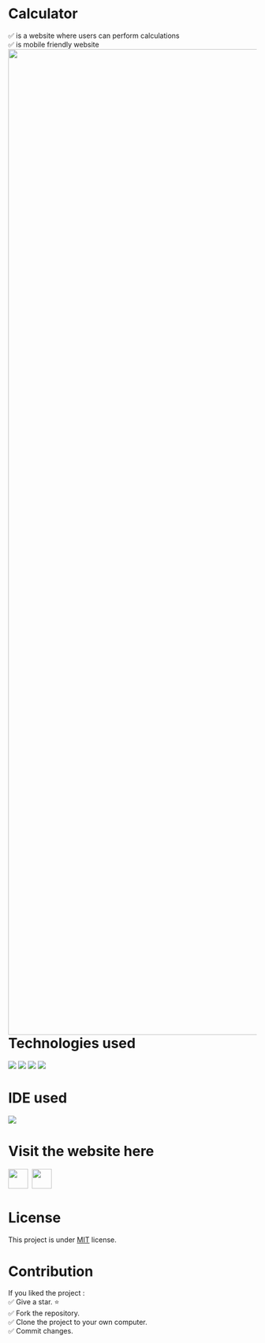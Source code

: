 # Calculator
✅ is a website where users can perform calculations<br/>
✅ is mobile friendly website
<img align="left" width="2000px" src="https://github.com/ValentineFernandes/ValentineFernandes/blob/main/Portfolio/img4.jpg" />

# Technologies used
<img src="https://img.shields.io/badge/HTML5-FF3300?style=for-the-badge&logo=html5&logoColor=white">
<img src="https://img.shields.io/badge/CSS3-0066FF?style=for-the-badge&logo=css3&logoColor=white">
<img src="https://img.shields.io/badge/Bootstrap-993399?style=for-the-badge&logo=bootstrap&logoColor=white">
<img src="https://img.shields.io/badge/JavaScript-FFF600?style=for-the-badge&logo=javascript&logoColor=white">

# IDE used
<img src="https://img.shields.io/badge/Visual_Studio_Code-0078D4?style=for-the-badge&logo=visual%20studio%20code&logoColor=white">

# Visit the website here
<a href="https://valentinefernandes.github.io/Calculator/">
<img width="40" height="40" src="https://github.com/ValentineFernandes/ValentineFernandes/blob/main/Portfolio/github.png"></a>
&nbsp;<a href="https://calculatorapplsite.netlify.app"><img width="40" height="40" src="https://github.com/ValentineFernandes/ValentineFernandes/blob/main/Portfolio/netlify.jpg"></a>

# License
This project is under <a href="https://github.com/ValentineFernandes/Calculator/blob/main/LICENSE">MIT</a> license.

# Contribution
If you liked the project :<br/>
✅ Give a star. ⭐ <br/>
✅ Fork the repository.<br/>
✅ Clone the project to your own computer.<br/>
✅ Commit changes.
